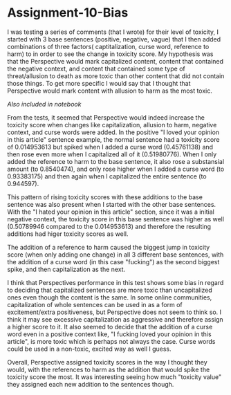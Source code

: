 # Assignment-10-Bias
I was testing a series of comments (that I wrote) for their level of toxicity, I started with 3 base sentences (positive, negative, vague) that I then added combinations of three factors( captitalization, curse word, reference to harm) to in order to see the change in toxicity score. My hypothesis was that the Perspective would mark capitalized content, content that contained the negative context, and content that contained some type of threat/allusion to death as more toxic than other content that did not contain those things. To get more specific I would say that I thought that Perspective would mark content with allusion to harm as the most toxic. 

*Also included in notebook* 

From the tests, it seemed that Perspective would indeed increase the toxicity score when changes like capitalization, allusion to harm, negative context, and curse words were added. In the positive "I loved your opinion in this article" sentence example, the normal sentence had a toxicity score of 0.014953613 but spiked when I added a curse word (0.45761138) and then rose even more when I capitalized all of it (0.51980776). When I only added the reference to harm to the base sentence, it also rose a substansial amount (to 0.8540474), and only rose higher when I added a curse word (to 0.93383175) and then again when I capitalized the entire sentence (to 0.944597).

This pattern of rising toxicity scores with these additions to the base sentence was also present when I started with the other base sentences. With the "I hated your opinion in this article" section, since it was a initial negative context, the toxicity score in this base sentence was higher as well (0.50789946 compared to the 0.014953613) and therefore the resulting additions had higer toxicity scores as well.

The addition of a reference to harm caused the biggest jump in toxicity score (when only adding one change) in all 3 different base sentences, with the addition of a curse word (in this case "fucking") as the second biggest spike, and then capitalization as the next.

I think that Perspectives performance in this test shows some bias in regard to deciding that capitalized sentences are more toxic than uncapitalized ones even though the content is the same. In some online communities, capitalization of whole sentences can be used in as a form of excitement/extra positiveness, but Perspective does not seem to think so. I think it may see excessive capitalization as aggressive and therefore assign a higher score to it. It also seemed to decide that the addition of a curse word even in a positive context like, "I fucking loved your opinion in this article", is more toxic which is perhaps not always the case. Curse words could be used in a non-toxic, excited way as well I guess.

Overall, Perspective assigned toxicity scores in the way I thought they would, with the references to harm as the addition that would spike the toxicity score the most. It was interesting seeing how much "toxicity value" they assigned each new addition to the sentences though.
